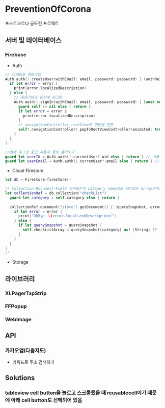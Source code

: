 # PreventionOfCorona
포스트코로나 공모전 프로젝트

## 서버 및 데이터베이스
### Firebase
- Auth
```Swift
// 이메일로 회원가입
Auth.auth().createUser(withEmail: email, password: password) { (authResult, error) in
  if let error = error {
    print(error.localizedDescription)
  } else {
    // 회원가입과 동시에 로그인
    Auth.auth().signIn(withEmail: email, password: password) { [weak self] user, error in //*아직 [weak self]는 왜 쓰는지 모르겠다. warning 뜸
      guard self != nil else { return }
      if let error = error {
        print(error.localizedDescription)
      }
      // navigationController rootView로 한번에 전환
      self?.navigationController?.popToRootViewController(animated: true)
    }
  }
}

//현재 로그인 중인 사용자 정보 불러오기
guard let userId = Auth.auth().currentUser?.uid else { return } // 사용자 uid 불러오기
guard let userEmail = Auth.auth().currenUser?.email else { return } // 사용자 email 불러오기
```
- Cloud Firestore
```Swift
let db = Firestore.firestore()

// Collection-Document-Field 가져오는데 category name으로 되어있는 array가져오기
let collectionRef = db.collection("checkList")
  guard let category = self.category else { return }
        
  collectionRef.document("store").getDocument() { (querySnapshot, error) in
    if let error = error {
      print("에러남: \(error.localizedDescription)")
    } else {
      if let querySnapshot = querySnapshot {
        self.checkListArray = querySnapshot[category] as? [String] ?? [""]
      }
    }
  }
}
//

```
- Storage

## 라이브러리
### XLPagerTapStrip

### FFPopup

### WebImage

## API
### 카카오맵(다음지도)
- 키워드로 주소 검색하기

## Solutions
### tableview cell button을 눌르고 스크롤했을 때 reusablecell이기 때문에 아래 cell button도 선택되어 있음

